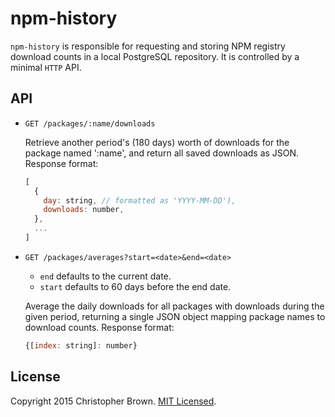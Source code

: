 # npm-history

`npm-history` is responsible for requesting and storing NPM registry download counts in a local PostgreSQL repository.
It is controlled by a minimal `HTTP` API.


## API

* `GET /packages/:name/downloads`

  Retrieve another period's (180 days) worth of downloads for the package named ':name', and return all saved downloads as JSON.
  Response format:

  ```javascript
  [
    {
      day: string, // formatted as 'YYYY-MM-DD'),
      downloads: number,
    },
    ...
  ]
  ```
* `GET /packages/averages?start=<date>&end=<date>`
  - `end` defaults to the current date.
  - `start` defaults to 60 days before the end date.

  Average the daily downloads for all packages with downloads during the given period, returning a single JSON object mapping package names to download counts.
  Response format:

  ```javascript
  {[index: string]: number}
  ```


## License

Copyright 2015 Christopher Brown. [MIT Licensed](http://chbrown.github.io/licenses/MIT/#2015).
